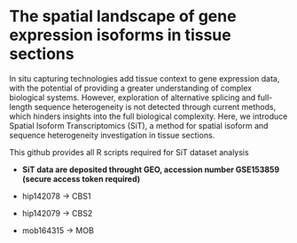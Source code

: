 # The spatial landscape of gene expression isoforms in tissue sections


In situ capturing technologies add tissue context to gene expression data, with the potential of providing a greater understanding of complex biological systems. However, exploration of alternative splicing and full-length sequence heterogeneity is not detected through current methods, which hinders insights into the full biological complexity. Here, we introduce Spatial Isoform Transcriptomics (SiT), a method for spatial isoform and sequence heterogeneity investigation in tissue sections. 



This github provides all R scripts required for SiT dataset analysis



* **SiT data are deposited throught GEO, accession number GSE153859 (secure access token required)**

* hip142078 -> CBS1
* hip142079 -> CBS2
* mob164315 -> MOB
